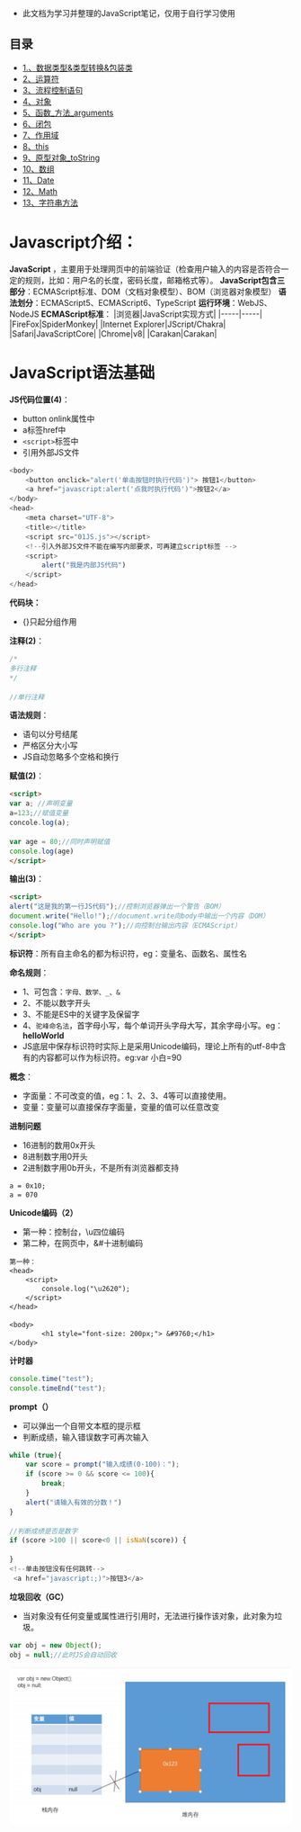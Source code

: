 - 此文档为学习并整理的JavaScript笔记，仅用于自行学习使用
## 目录

*   [1.、数据类型&类型转换&包装类](01_数据类型_类型转换_包装类.md)
*   [2、运算符](02_运算符.md)
*   [3、流程控制语句](03_流程控制语句.md)
*   [4、对象](04_对象.md)
*   [5、函数_方法_arguments](05_函数_方法_arguments.md)
*   [6、闭包](06_闭包.md)
*   [7、作用域](07_作用域md)
*   [8、this](08_this.md)
*   [9、原型对象_toString](09_原型对象_toString.md)
*   [10、数组](010_数组.md)
*   [11、Date](011_Date.md)
*   [12、Math](012_Math.md)
*   [13、字符串方法](013_字符串方法.md)





# Javascript介绍：
**JavaScript** ，主要用于处理网页中的前端验证（检查用户输入的内容是否符合一定的规则，比如：用户名的长度，密码长度，邮箱格式等）。
**JavaScript包含三部分**：ECMAScript标准、DOM（文档对象模型）、BOM（浏览器对象模型）
**语法划分**：ECMAScript5、ECMAScript6、TypeScript
**运行环境**：WebJS、NodeJS
**ECMAScript标准**：
|浏览器|JavaScript实现方式|
|-----|-----|
|FireFox|SpiderMonkey|
|Internet Explorer|JScript/Chakra|
|Safari|JavaScriptCore|
|Chrome|v8|
|Carakan|Carakan|
# JavaScript语法基础
**JS代码位置(4)**：
- button onlink属性中
- a标签href中
- `<script>`标签中
- 引用外部JS文件
```JavaScript
<body>
    <button onclick="alert('单击按钮时执行代码')"> 按钮1</button>
    <a href="javascript:alert('点我时执行代码')">按钮2</a>
</body>
<head>
    <meta charset="UTF-8">
    <title></title>
    <script src="01JS.js"></script>
    <!--引入外部JS文件不能在编写内部要求，可再建立script标签 -->
    <script>
        alert("我是内部JS代码")
    </script>
</head>
```
**代码块：**
- {}只起分组作用

**注释(2)**：
```js
/*
多行注释
*/

//单行注释
```

**语法规则**：
- 语句以分号结尾
- 严格区分大小写
- JS自动忽略多个空格和换行

**赋值(2)**：
```html
<script>
var a; //声明变量
a=123;//赋值变量
concole.log(a);

var age = 80;//同时声明赋值
console.log(age)
</script>
```
**输出(3)**：
```html
<script>
alert("这是我的第一行JS代码");//控制浏览器弹出一个警告（BOM）
document.write("Hello!");//document.write向body中输出一个内容（DOM）
console.log("Who are you ?");//向控制台输出内容（ECMAScript）
</script>
```
**标识符**：所有自主命名的都为标识符，eg：变量名、函数名、属性名

**命名规则**：
- 1、可包含：`字母、数学、_、& `
- 2、不能以数字开头
- 3、不能是ES中的关键字及保留字
- 4、`驼峰命名法`，首字母小写，每个单词开头字母大写，其余字母小写。eg：**helloWorld**
- JS底层中保存标识符时实际上是采用Unicode编码，理论上所有的utf-8中含有的内容都可以作为标识符。eg:var 小白=90

**概念**：
- 字面量：不可改变的值，eg：1、2、3、4等可以直接使用。
- 变量：变量可以直接保存字面量，变量的值可以任意改变
  
**进制问题**
- 16进制的数用0x开头
- 8进制数字用0开头
- 2进制数字用0b开头，不是所有浏览器都支持
```JS
a = 0x10;
a = 070
```
**Unicode编码（2）**
- 第一种：控制台，\u四位编码
- 第二种，在网页中，&#十进制编码
```JS
第一种：
<head>
    <script>
        console.log("\u2620");
    </script>
</head>

<body>
        <h1 style="font-size: 200px;"> &#9760;</h1>
</body>
```
**计时器**
```js
console.time("test");
console.timeEnd("test");
```
**prompt（）**
- 可以弹出一个自带文本框的提示框
- 判断成绩，输入错误数字可再次输入
```js
while (true){
    var score = prompt("输入成绩(0-100)："); 
    if (score >= 0 && score <= 100){
        break;
    }
    alert("请输入有效的分数！")
}

//判断成绩是否是数字
if (score >100 || score<0 || isNaN(score)) {

}
<!--单击按钮没有任何跳转-->
 <a href="javascript:;)">按钮3</a>
```
**垃圾回收（GC）**
- 当对象没有任何变量或属性进行引用时，无法进行操作该对象，此对象为垃圾。
```js
var obj = new Object();
obj = null;//此时JS会自动回收
```
![](./images/GC.png)